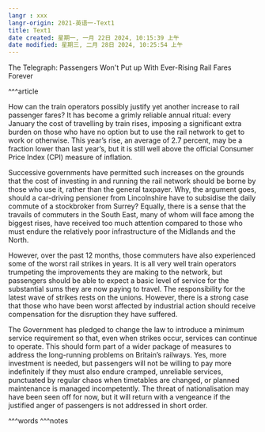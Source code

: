 ```yaml
---
langr : xxx
langr-origin: 2021-英语一-Text1
title: Text1
date created: 星期一, 一月 22日 2024, 10:15:39 上午
date modified: 星期三, 二月 28日 2024, 10:25:54 上午
---
```


The Telegraph: Passengers Won't Put up With Ever-Rising Rail Fares Forever

^^^article

How can the train operators possibly justify yet another increase to rail passenger fares? It has become a grimly reliable annual ritual: every January the cost of travelling by train rises, imposing a significant extra burden on those who have no option but to use the rail network to get to work or otherwise. This year’s rise, an average of 2.7 percent, may be a fraction lower than last year’s, but it is still well above the official Consumer Price Index (CPI) measure of inflation.

Successive governments have permitted such increases on the grounds that the cost of investing in and running the rail network should be borne by those who use it, rather than the general taxpayer. Why, the argument goes, should a car-driving pensioner from Lincolnshire have to subsidise the daily commute of a stockbroker from Surrey? Equally, there is a sense that the travails of commuters in the South East, many of whom will face among the biggest rises, have received too much attention compared to those who must endure the relatively poor infrastructure of the Midlands and the North.

However, over the past 12 months, those commuters have also experienced some of the worst rail strikes in years. It is all very well train operators trumpeting the improvements they are making to the network, but passengers should be able to expect a basic level of service for the substantial sums they are now paying to travel. The responsibility for the latest wave of strikes rests on the unions. However, there is a strong case that those who have been worst affected by industrial action should receive compensation for the disruption they have suffered.

The Government has pledged to change the law to introduce a minimum service requirement so that, even when strikes occur, services can continue to operate. This should form part of a wider package of measures to address the long-running problems on Britain’s railways. Yes, more investment is needed, but passengers will not be willing to pay more indefinitely if they must also endure cramped, unreliable services, punctuated by regular chaos when timetables are changed, or planned maintenance is managed incompetently. The threat of nationalisation may have been seen off for now, but it will return with a vengeance if the justified anger of passengers is not addressed in short order.



^^^words
^^^notes
